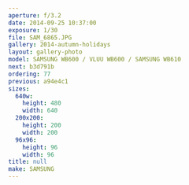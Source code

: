 ```yaml
---
aperture: f/3.2
date: 2014-09-25 10:37:00
exposure: 1/30
file: SAM_6865.JPG
gallery: 2014-autumn-holidays
layout: gallery-photo
model: SAMSUNG WB600 / VLUU WB600 / SAMSUNG WB610
next: b3d791b
ordering: 77
previous: a94e4c1
sizes:
  640w:
    height: 480
    width: 640
  200x200:
    height: 200
    width: 200
  96x96:
    height: 96
    width: 96
title: null
make: SAMSUNG
---
```

